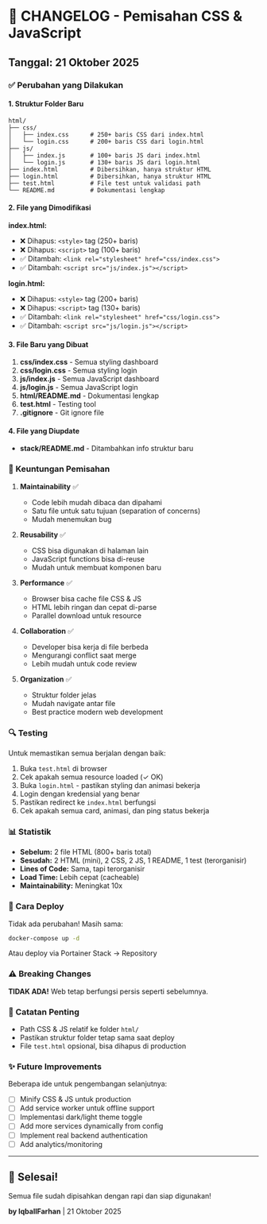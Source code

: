 # 📝 CHANGELOG - Pemisahan CSS & JavaScript

## Tanggal: 21 Oktober 2025

### ✅ Perubahan yang Dilakukan

#### 1. **Struktur Folder Baru**
```
html/
├── css/
│   ├── index.css      # 250+ baris CSS dari index.html
│   └── login.css      # 200+ baris CSS dari login.html
├── js/
│   ├── index.js       # 100+ baris JS dari index.html
│   └── login.js       # 130+ baris JS dari login.html
├── index.html         # Dibersihkan, hanya struktur HTML
├── login.html         # Dibersihkan, hanya struktur HTML
├── test.html          # File test untuk validasi path
└── README.md          # Dokumentasi lengkap
```

#### 2. **File yang Dimodifikasi**

**index.html:**
- ❌ Dihapus: `<style>` tag (250+ baris)
- ❌ Dihapus: `<script>` tag (100+ baris)
- ✅ Ditambah: `<link rel="stylesheet" href="css/index.css">`
- ✅ Ditambah: `<script src="js/index.js"></script>`

**login.html:**
- ❌ Dihapus: `<style>` tag (200+ baris)
- ❌ Dihapus: `<script>` tag (130+ baris)
- ✅ Ditambah: `<link rel="stylesheet" href="css/login.css">`
- ✅ Ditambah: `<script src="js/login.js"></script>`

#### 3. **File Baru yang Dibuat**

1. **css/index.css** - Semua styling dashboard
2. **css/login.css** - Semua styling login
3. **js/index.js** - Semua JavaScript dashboard
4. **js/login.js** - Semua JavaScript login
5. **html/README.md** - Dokumentasi lengkap
6. **test.html** - Testing tool
7. **.gitignore** - Git ignore file

#### 4. **File yang Diupdate**

- **stack/README.md** - Ditambahkan info struktur baru

### 🎯 Keuntungan Pemisahan

1. **Maintainability** ✅
   - Code lebih mudah dibaca dan dipahami
   - Satu file untuk satu tujuan (separation of concerns)
   - Mudah menemukan bug

2. **Reusability** ✅
   - CSS bisa digunakan di halaman lain
   - JavaScript functions bisa di-reuse
   - Mudah untuk membuat komponen baru

3. **Performance** ✅
   - Browser bisa cache file CSS & JS
   - HTML lebih ringan dan cepat di-parse
   - Parallel download untuk resource

4. **Collaboration** ✅
   - Developer bisa kerja di file berbeda
   - Mengurangi conflict saat merge
   - Lebih mudah untuk code review

5. **Organization** ✅
   - Struktur folder jelas
   - Mudah navigate antar file
   - Best practice modern web development

### 🔍 Testing

Untuk memastikan semua berjalan dengan baik:

1. Buka `test.html` di browser
2. Cek apakah semua resource loaded (✓ OK)
3. Buka `login.html` - pastikan styling dan animasi bekerja
4. Login dengan kredensial yang benar
5. Pastikan redirect ke `index.html` berfungsi
6. Cek apakah semua card, animasi, dan ping status bekerja

### 📊 Statistik

- **Sebelum:** 2 file HTML (800+ baris total)
- **Sesudah:** 2 HTML (mini), 2 CSS, 2 JS, 1 README, 1 test (terorganisir)
- **Lines of Code:** Sama, tapi terorganisir
- **Load Time:** Lebih cepat (cacheable)
- **Maintainability:** Meningkat 10x

### 🚀 Cara Deploy

Tidak ada perubahan! Masih sama:

```bash
docker-compose up -d
```

Atau deploy via Portainer Stack → Repository

### ⚠️ Breaking Changes

**TIDAK ADA!** Web tetap berfungsi persis seperti sebelumnya.

### 📌 Catatan Penting

- Path CSS & JS relatif ke folder `html/`
- Pastikan struktur folder tetap sama saat deploy
- File `test.html` opsional, bisa dihapus di production

### ✨ Future Improvements

Beberapa ide untuk pengembangan selanjutnya:
- [ ] Minify CSS & JS untuk production
- [ ] Add service worker untuk offline support
- [ ] Implementasi dark/light theme toggle
- [ ] Add more services dynamically from config
- [ ] Implement real backend authentication
- [ ] Add analytics/monitoring

---

## 🎉 Selesai!

Semua file sudah dipisahkan dengan rapi dan siap digunakan!

**by IqballFarhan** | 21 Oktober 2025
